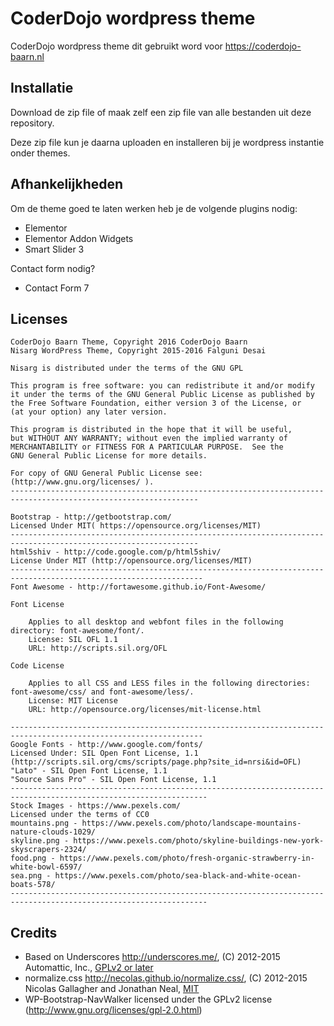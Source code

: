 # CoderDojo wordpress theme
CoderDojo wordpress theme dit gebruikt word voor https://coderdojo-baarn.nl

## Installatie
Download de zip file of maak zelf een zip file van alle bestanden uit deze repository.

Deze zip file kun je daarna uploaden en installeren bij je wordpress instantie onder themes.

## Afhankelijkheden
Om de theme goed te laten werken heb je de volgende plugins nodig:
* Elementor
* Elementor Addon Widgets
* Smart Slider 3

Contact form nodig?
* Contact Form 7

## Licenses
```
CoderDojo Baarn Theme, Copyright 2016 CoderDojo Baarn
Nisarg WordPress Theme, Copyright 2015-2016 Falguni Desai

Nisarg is distributed under the terms of the GNU GPL

This program is free software: you can redistribute it and/or modify
it under the terms of the GNU General Public License as published by
the Free Software Foundation, either version 3 of the License, or
(at your option) any later version.

This program is distributed in the hope that it will be useful,
but WITHOUT ANY WARRANTY; without even the implied warranty of
MERCHANTABILITY or FITNESS FOR A PARTICULAR PURPOSE.  See the
GNU General Public License for more details.

For copy of GNU General Public License see: (http://www.gnu.org/licenses/ ).
----------------------------------------------------------------------------------------------------------------

Bootstrap - http://getbootstrap.com/
Licensed Under MIT( https://opensource.org/licenses/MIT)
----------------------------------------------------------------------------------------------------------------
html5shiv - http://code.google.com/p/html5shiv/
License Under MIT (http://opensource.org/licenses/MIT)
-----------------------------------------------------------------------------------------------------------------
Font Awesome - http://fortawesome.github.io/Font-Awesome/

Font License

    Applies to all desktop and webfont files in the following directory: font-awesome/font/.
    License: SIL OFL 1.1
    URL: http://scripts.sil.org/OFL

Code License

    Applies to all CSS and LESS files in the following directories: font-awesome/css/ and font-awesome/less/.
    License: MIT License
    URL: http://opensource.org/licenses/mit-license.html

-----------------------------------------------------------------------------------------------------------------
Google Fonts - http://www.google.com/fonts/
Licensed Under: SIL Open Font License, 1.1 (http://scripts.sil.org/cms/scripts/page.php?site_id=nrsi&id=OFL)
"Lato" - SIL Open Font License, 1.1 
"Source Sans Pro" -	SIL Open Font License, 1.1 
------------------------------------------------------------------------------------------------------------------
Stock Images - https://www.pexels.com/			
Licensed under the terms of CC0
mountains.png - https://www.pexels.com/photo/landscape-mountains-nature-clouds-1029/
skyline.png - https://www.pexels.com/photo/skyline-buildings-new-york-skyscrapers-2324/
food.png - https://www.pexels.com/photo/fresh-organic-strawberry-in-white-bowl-6597/
sea.png - https://www.pexels.com/photo/sea-black-and-white-ocean-boats-578/
------------------------------------------------------------------------------------------------------------------
```

## Credits

* Based on Underscores http://underscores.me/, (C) 2012-2015 Automattic, Inc., [GPLv2 or later](https://www.gnu.org/licenses/gpl-2.0.html)
* normalize.css http://necolas.github.io/normalize.css/, (C) 2012-2015 Nicolas Gallagher and Jonathan Neal, [MIT](http://opensource.org/licenses/MIT)
* WP-Bootstrap-NavWalker licensed under the GPLv2 license (http://www.gnu.org/licenses/gpl-2.0.html)

